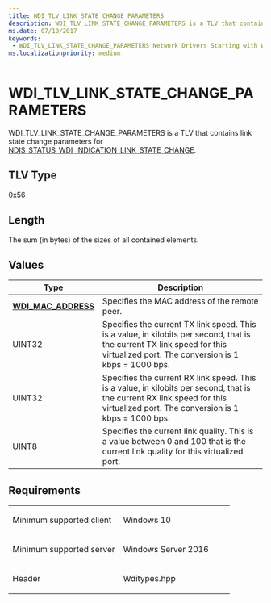```yaml
---
title: WDI_TLV_LINK_STATE_CHANGE_PARAMETERS
description: WDI_TLV_LINK_STATE_CHANGE_PARAMETERS is a TLV that contains link state change parameters for NDIS_STATUS_WDI_INDICATION_LINK_STATE_CHANGE.
ms.date: 07/18/2017
keywords:
 - WDI_TLV_LINK_STATE_CHANGE_PARAMETERS Network Drivers Starting with Windows Vista
ms.localizationpriority: medium
---
```


# WDI\_TLV\_LINK\_STATE\_CHANGE\_PARAMETERS


WDI\_TLV\_LINK\_STATE\_CHANGE\_PARAMETERS is a TLV that contains link state change parameters for [NDIS\_STATUS\_WDI\_INDICATION\_LINK\_STATE\_CHANGE](./ndis-status-wdi-indication-link-state-change.md).

## TLV Type


0x56

## Length


The sum (in bytes) of the sizes of all contained elements.

## Values


| Type                                              | Description                                                                                                                                                                     |
|---------------------------------------------------|---------------------------------------------------------------------------------------------------------------------------------------------------------------------------------|
| [**WDI\_MAC\_ADDRESS**](/windows-hardware/drivers/ddi/dot11wdi/ns-dot11wdi-_wdi_mac_address) | Specifies the MAC address of the remote peer.                                                                                                                                   |
| UINT32                                            | Specifies the current TX link speed. This is a value, in kilobits per second, that is the current TX link speed for this virtualized port. The conversion is 1 kbps = 1000 bps. |
| UINT32                                            | Specifies the current RX link speed. This is a value, in kilobits per second, that is the current RX link speed for this virtualized port. The conversion is 1 kbps = 1000 bps. |
| UINT8                                             | Specifies the current link quality. This is a value between 0 and 100 that is the current link quality for this virtualized port.                                               |

 

## Requirements

<table>
<colgroup>
<col width="50%" />
<col width="50%" />
</colgroup>
<tbody>
<tr class="odd">
<td><p>Minimum supported client</p></td>
<td><p>Windows 10</p></td>
</tr>
<tr class="even">
<td><p>Minimum supported server</p></td>
<td><p>Windows Server 2016</p></td>
</tr>
<tr class="odd">
<td><p>Header</p></td>
<td>Wditypes.hpp</td>
</tr>
</tbody>
</table>

 

